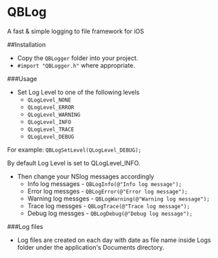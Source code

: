 QBLog
===============

A fast &amp; simple logging to file framework for iOS

##Installation

- Copy the `QBLogger` folder into your project.
- `#import "QBLogger.h"` where appropriate. 

###Usage

* Set Log Level to one of the following levels
  * `QLogLevel_NONE`
  * `QLogLevel_ERROR`
  * `QLogLevel_WARNING`
  * `QLogLevel_INFO`
  * `QLogLevel_TRACE`
  * `QLogLevel_DEBUG`
 
For example:
  `QBLogSetLevel(QLogLevel_DEBUG);`
  
By default Log Level is set to QLogLevel_INFO.

* Then change your NSlog messages accordingly
  * Info log messages - `QBLogInfo(@"Info log message");`
  * Error log messges - `QBLogError(@"Error log message");`
  * Warning log messges - `QBLogWarning(@"Warning log message");`
  * Trace log messges - `QBLogTrace(@"Trace log message");`
  * Debug log messges - `QBLogDebug(@"Debug log message");`
  

###Log files

* Log files are created on each day with date as file name inside Logs folder under the application's Documents directory.
